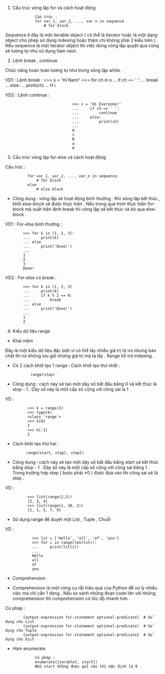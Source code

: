 

1.  Cấu trúc vòng lặp for và cách hoạt động
                  
                  Cấu trúc :
                  for var_1, var_2, ..., var n in sequence
                      # for block

Sequence ở đây là một iterable object ( có thể là iterator hoặc là một dạng object cho phép sử dụng indexing hoặc thậm chí không phải 2 kiểu trên ) . Nếu sequence là một iterator object thì việc dùng vòng lặp quyệt qua cũng sẽ tương tự như sử dụng hàm next .

2.  Lệnh break , continue

Chức năng hoàn toàn tương tự như trong vòng lặp while .

VD1 : Lệnh break :
                                      >>> s = 'Hi Nam!'
                                      >>> for ch in s
                                      ...     if ch == ' ':
                                      ...         break
                                      ...     else:
                                      ...         print(ch)
                                      ...
                                      H
                                      i

VD2 : Lệnh continue :

                                  >>> s = 'Hi Everyone!'
                                  ...     if ch == ' ':
                                  ...         continue
                                  ...     else:
                                  ...         print(ch)
                                  ...
                                  H
                                  i
                                  N
                                  a
                                  m
3.  Cấu trúc vòng lặp for-else và cách hoạt động

Cấu trúc :
              
              for var_1, var_2, ..., var_n in sequence:
                  # for block
              else
                  # else block

- Công dụng : vòng lặp sẽ hoạt động bình thường . Khi vòng lặp kết thúc , khối else-block sẽ được thực hiện . Nếu trong quá trình thực hiện for-block mà xuất hiện lệnh break thì vòng lặp sẽ kết thúc và bỏ qua else-block .

VD1 : For-else bình thường :

            >>> for k in (1, 2, 3):
            ...     print(k)
            ... else
            ...     print('Done!')
            ...
            1
            2
            3
            Done!

VD2 : For-else có break :

            >>> for k in (1, 2, 3)
            ...     print(k)
            ...     if k % 2 == 0:
            ...         break
            ... else
            ...     print('Done!')
            ...
            1
            2
4. Kiểu dữ liệu range

- Khái niệm

Đây là một kiểu dữ liệu đặc biệt vì có thể lấy nhiều giá trị từ nó nhưng bản chất thì nó không lưu giữ những giá trị mà ta lấy .
Range hỗ trợ indexing .

- Có 2 cách khởi tạo 1 range :
Cách khởi tạo thứ nhất :

              range(stop)

- Công dụng : cách này sẽ tạo một dãy số bắt đầu bằng 0 và kết thúc là stop - 1 . Dãy số này là một cấp số cộng với công sai là 1 .

VD :

              >>> k = range(3)
              >>> type(k)
              <class 'range'>
              >>> k[0]
              1
              >>> k[-1]
              2

- Cách khởi tạo thứ hai :

            range(start, stop[, step])

- Công dụng : cách này sẽ tạo một dãy số bắt đầu bằng start và kết thúc bằng stop - 1 . Dãy số này là một cấp số cộng với công sai bằng 1 . Trong trường hợp step ( buộc phải ≠0 ) được đưa vào thì công sai sẽ là step .

VD :

              >>> list(range(2,5))
              [2, 3, 4]
              >>> list(range(1, 10, 2))
              [1, 3, 5, 7, 9]

-  Sử dụng range để duyệt một List , Tuple , Chuỗi

VD :

                >>> lst = ['Hello', 'all', 'of', 'you']
                >>> for i in range(len(lst)):
                ...     print(lst[i])
                ...
                Hello
                all
                of
                you

- Comprehension
 
- Comprehension là một công cụ rất hiệu quả của Python để xử lý nhiều việc mà chỉ cần 1 dòng .
Nếu so sánh những đoạn code lớn với những comprehension thì comprehension có tốc độ nhanh hơn .

Cú pháp :

            [output-expression for-statement optional-predicate]  # Sử dụng cho List
            (output-expression for-statement optional-predicate)  # Sử dụng cho Tuple
            {output-expression for-statement optional-predicate}  # Sử dụng cho Dict

- Hàm enumerate

                Cú pháp :
                enumerate(iterable[, start])
                Nếu start không được gửi vào thì mặc định là 0 .
